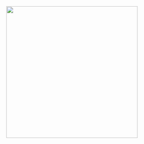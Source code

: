 <img src="https://github.com/pritamzope/custom_controls_csharp/blob/master/Microsoft_Office_2013_WinForm_UI/Word/images/word_start.png" width="350" height="350"/>


